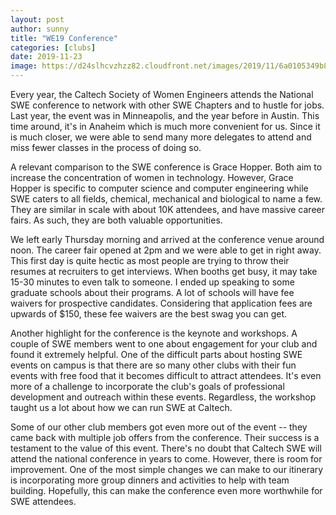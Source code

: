 ```yaml
---
layout: post
author: sunny
title: "WE19 Conference"
categories: [clubs]
date: 2019-11-23
image: https://d24slhcvzhzz82.cloudfront.net/images/2019/11/6a0105349b8251970b0240a4a10d32200c-800wi.jpg
---
```


Every year, the Caltech Society of Women Engineers attends the National SWE conference to network with other SWE Chapters and to hustle for jobs. Last year, the event was in Minneapolis, and the year before in Austin. This time around, it's in Anaheim which is much more convenient for us. Since it is much closer, we were able to send many more delegates to attend and miss fewer classes in the process of doing so.

A relevant comparison to the SWE conference is Grace Hopper. Both aim to increase the concentration of women in technology. However, Grace Hopper is specific to computer science and computer engineering while SWE caters to all fields, chemical, mechanical and biological to name a few. They are similar in scale with about 10K attendees, and have massive career fairs. As such, they are both valuable opportunities.

We left early Thursday morning and arrived at the conference venue around noon. The career fair opened at 2pm and we were able to get in right away. This first day is quite hectic as most people are trying to throw their resumes at recruiters to get interviews. When booths get busy, it may take 15-30 minutes to even talk to someone. I ended up speaking to some graduate schools about their programs. A lot of schools will have fee waivers for prospective candidates. Considering that application fees are upwards of $150, these fee waivers are the best swag you can get.

Another highlight for the conference is the keynote and workshops. A couple of SWE members went to one about engagement for your club and found it extremely helpful. One of the difficult parts about hosting SWE events on campus is that there are so many other clubs with their fun events with free food that it becomes difficult to attract attendees. It's even more of a challenge to incorporate the club's goals of professional development and outreach within these events. Regardless, the workshop taught us a lot about how we can run SWE at Caltech.

Some of our other club members got even more out of the event -- they came back with multiple job offers from the conference. Their success is a testament to the value of this event. There's no doubt that Caltech SWE will attend the national conference in years to come. However, there is room for improvement. One of the most simple changes we can make to our itinerary is incorporating more group dinners and activities to help with team building. Hopefully, this can make the conference even more worthwhile for SWE attendees.